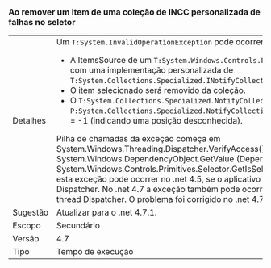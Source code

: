 ### <a name="crash-in-selector-when-removing-an-item-from-a-custom-incc-collection"></a>Ao remover um item de uma coleção de INCC personalizada de falhas no seletor

|   |   |
|---|---|
|Detalhes|Um <code>T:System.InvalidOperationException</code> pode ocorrer nas seguintes situações:<ul><li>A ItemsSource de um <code>T:System.Windows.Controls.Primitives.Selector</code> é uma coleção com uma implementação personalizada de <code>T:System.Collections.Specialized.INotifyCollectionChanged</code>.</li><li>O item selecionado será removido da coleção.</li><li>O <code>T:System.Collections.Specialized.NotifyCollectionChangedEventArgs</code> tem <code>P:System.Collections.Specialized.NotifyCollectionChangedEventArgs.OldStartingIndex</code> = -1 (indicando uma posição desconhecida).</li></ul>Pilha de chamadas da exceção começa em System.Windows.Threading.Dispatcher.VerifyAccess() em System.Windows.DependencyObject.GetValue (DependencyProperty dp) em System.Windows.Controls.Primitives.Selector.GetIsSelected (DependencyObject elemento) esta exceção pode ocorrer no .net 4.5, se o aplicativo tiver mais de um thread de Dispatcher. No .net 4.7 a exceção também pode ocorrer em aplicativos com um único thread Dispatcher. O problema foi corrigido no .net 4.7.1.|
|Sugestão|Atualizar para o .net 4.7.1.|
|Escopo|Secundário|
|Versão|4.7|
|Tipo|Tempo de execução|


